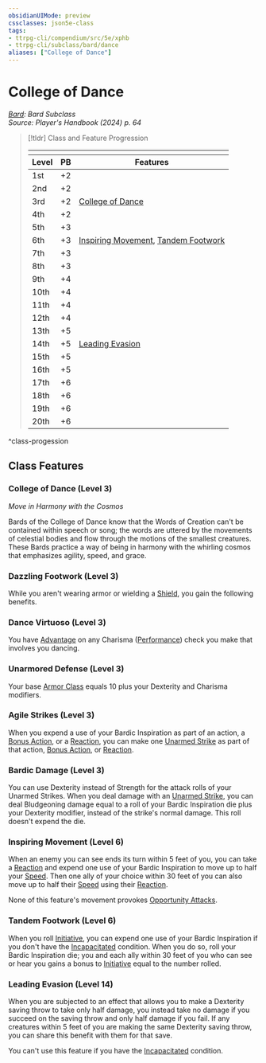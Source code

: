 ```yaml
---
obsidianUIMode: preview
cssclasses: json5e-class
tags:
- ttrpg-cli/compendium/src/5e/xphb
- ttrpg-cli/subclass/bard/dance
aliases: ["College of Dance"]
---
```

# College of Dance
*[Bard](bard-xphb.md): Bard Subclass*  
*Source: Player's Handbook (2024) p. 64*  

> [!tldr] Class and Feature Progression
> 
> <table class="class-progression">
> <thead>
> <tr><th colspan='3'></th></tr>
> <tr class="class-progression"><th class"level">Level</th><th class"pb">PB</th><th class"feature">Features</th></tr>
> </thead><tbody>
> <tr class="class-progression"><td class"level">1st</td><td class"pb">+2</td><td class"feature"></td></tr>
> <tr class="class-progression"><td class"level">2nd</td><td class"pb">+2</td><td class"feature"></td></tr>
> <tr class="class-progression"><td class"level">3rd</td><td class"pb">+2</td><td class"feature"><a href='#College%20of%20Dance%20(Level%203)'>College of Dance</a></td></tr>
> <tr class="class-progression"><td class"level">4th</td><td class"pb">+2</td><td class"feature"></td></tr>
> <tr class="class-progression"><td class"level">5th</td><td class"pb">+3</td><td class"feature"></td></tr>
> <tr class="class-progression"><td class"level">6th</td><td class"pb">+3</td><td class"feature"><a href='#Inspiring%20Movement%20(Level%206)'>Inspiring Movement</a>, <a href='#Tandem%20Footwork%20(Level%206)'>Tandem Footwork</a></td></tr>
> <tr class="class-progression"><td class"level">7th</td><td class"pb">+3</td><td class"feature"></td></tr>
> <tr class="class-progression"><td class"level">8th</td><td class"pb">+3</td><td class"feature"></td></tr>
> <tr class="class-progression"><td class"level">9th</td><td class"pb">+4</td><td class"feature"></td></tr>
> <tr class="class-progression"><td class"level">10th</td><td class"pb">+4</td><td class"feature"></td></tr>
> <tr class="class-progression"><td class"level">11th</td><td class"pb">+4</td><td class"feature"></td></tr>
> <tr class="class-progression"><td class"level">12th</td><td class"pb">+4</td><td class"feature"></td></tr>
> <tr class="class-progression"><td class"level">13th</td><td class"pb">+5</td><td class"feature"></td></tr>
> <tr class="class-progression"><td class"level">14th</td><td class"pb">+5</td><td class"feature"><a href='#Leading%20Evasion%20(Level%2014)'>Leading Evasion</a></td></tr>
> <tr class="class-progression"><td class"level">15th</td><td class"pb">+5</td><td class"feature"></td></tr>
> <tr class="class-progression"><td class"level">16th</td><td class"pb">+5</td><td class"feature"></td></tr>
> <tr class="class-progression"><td class"level">17th</td><td class"pb">+6</td><td class"feature"></td></tr>
> <tr class="class-progression"><td class"level">18th</td><td class"pb">+6</td><td class"feature"></td></tr>
> <tr class="class-progression"><td class"level">19th</td><td class"pb">+6</td><td class"feature"></td></tr>
> <tr class="class-progression"><td class"level">20th</td><td class"pb">+6</td><td class"feature"></td></tr>
> </tbody></table>
^class-progession


## Class Features

### College of Dance (Level 3)

*Move in Harmony with the Cosmos*

Bards of the College of Dance know that the Words of Creation can't be contained within speech or song; the words are uttered by the movements of celestial bodies and flow through the motions of the smallest creatures. These Bards practice a way of being in harmony with the whirling cosmos that emphasizes agility, speed, and grace.

### Dazzling Footwork (Level 3)

While you aren't wearing armor or wielding a [Shield](3-Mechanics/CLI/items/shield-xphb.md), you gain the following benefits.

### Dance Virtuoso (Level 3)

You have [Advantage](3-Mechanics/CLI/rules/variant-rules/advantage-xphb.md) on any Charisma ([Performance](3-Mechanics/CLI/rules/skills.md#Performance)) check you make that involves you dancing.

### Unarmored Defense (Level 3)

Your base [Armor Class](3-Mechanics/CLI/rules/variant-rules/armor-class-xphb.md) equals 10 plus your Dexterity and Charisma modifiers.

### Agile Strikes (Level 3)

When you expend a use of your Bardic Inspiration as part of an action, a [Bonus Action](3-Mechanics/CLI/rules/variant-rules/bonus-action-xphb.md), or a [Reaction](3-Mechanics/CLI/rules/variant-rules/reaction-xphb.md), you can make one [Unarmed Strike](3-Mechanics/CLI/rules/variant-rules/unarmed-strike-xphb.md) as part of that action, [Bonus Action](3-Mechanics/CLI/rules/variant-rules/bonus-action-xphb.md), or [Reaction](3-Mechanics/CLI/rules/variant-rules/reaction-xphb.md).

### Bardic Damage (Level 3)

You can use Dexterity instead of Strength for the attack rolls of your Unarmed Strikes. When you deal damage with an [Unarmed Strike](3-Mechanics/CLI/rules/variant-rules/unarmed-strike-xphb.md), you can deal Bludgeoning damage equal to a roll of your Bardic Inspiration die plus your Dexterity modifier, instead of the strike's normal damage. This roll doesn't expend the die.

### Inspiring Movement (Level 6)

When an enemy you can see ends its turn within 5 feet of you, you can take a [Reaction](3-Mechanics/CLI/rules/variant-rules/reaction-xphb.md) and expend one use of your Bardic Inspiration to move up to half your [Speed](3-Mechanics/CLI/rules/variant-rules/speed-xphb.md). Then one ally of your choice within 30 feet of you can also move up to half their [Speed](3-Mechanics/CLI/rules/variant-rules/speed-xphb.md) using their [Reaction](3-Mechanics/CLI/rules/variant-rules/reaction-xphb.md).

None of this feature's movement provokes [Opportunity Attacks](3-Mechanics/CLI/rules/actions.md#Opportunity%20Attack).

### Tandem Footwork (Level 6)

When you roll [Initiative](3-Mechanics/CLI/rules/variant-rules/initiative-xphb.md), you can expend one use of your Bardic Inspiration if you don't have the [Incapacitated](3-Mechanics/CLI/rules/conditions.md#Incapacitated) condition. When you do so, roll your Bardic Inspiration die; you and each ally within 30 feet of you who can see or hear you gains a bonus to [Initiative](3-Mechanics/CLI/rules/variant-rules/initiative-xphb.md) equal to the number rolled.

### Leading Evasion (Level 14)

When you are subjected to an effect that allows you to make a Dexterity saving throw to take only half damage, you instead take no damage if you succeed on the saving throw and only half damage if you fail. If any creatures within 5 feet of you are making the same Dexterity saving throw, you can share this benefit with them for that save.

You can't use this feature if you have the [Incapacitated](3-Mechanics/CLI/rules/conditions.md#Incapacitated) condition.